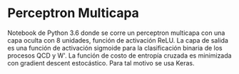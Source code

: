 # Perceptron Multicapa 
Notebook de Python 3.6 donde se corre un perceptron multicapa con una capa oculta con 8 unidades, función de activación ReLU. La capa de salida es una función de activación sigmoide para la clasificación binaria de los procesos QCD y W'. La función de costo de entropía cruzada es minimizada con gradient descent estocástico. Para tal motivo se usa Keras.
